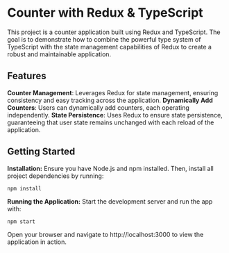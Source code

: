 # Counter with Redux & TypeScript
 This project is a counter application built using Redux and TypeScript. The goal is to demonstrate how to combine the powerful type system of TypeScript with the state management capabilities of Redux to create a robust and maintainable application.

## Features
**Counter Management**: Leverages Redux for state management, ensuring consistency and easy tracking across the application.
**Dynamically Add Counters**: Users can dynamically add counters, each operating independently.
**State Persistence**: Uses Redux to ensure state persistence, guaranteeing that user state remains unchanged with each reload of the application.
## Getting Started
**Installation:** Ensure you have Node.js and npm installed. Then, install all project dependencies by running:

```
npm install
```
**Running the Application:** Start the development server and run the app with:
```
npm start
```
Open your browser and navigate to http://localhost:3000 to view the application in action.
